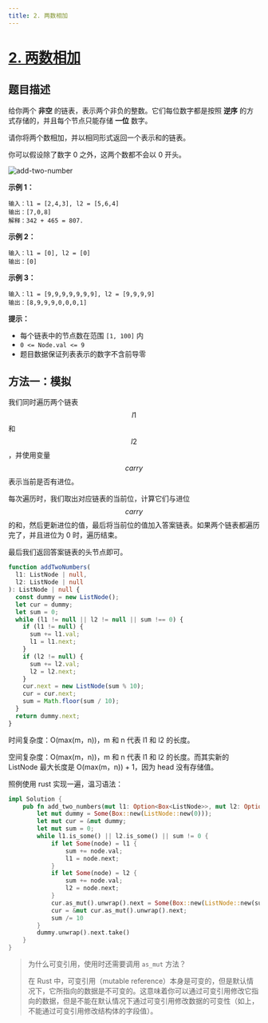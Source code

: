 ```yaml
---
title: 2. 两数相加
---
```

# [2. 两数相加](https://leetcode.cn/problems/add-two-numbers)

## 题目描述

给你两个 **非空** 的链表，表示两个非负的整数。它们每位数字都是按照 **逆序** 的方式存储的，并且每个节点只能存储 **一位** 数字。

请你将两个数相加，并以相同形式返回一个表示和的链表。

你可以假设除了数字 0 之外，这两个数都不会以 0 开头。

![add-two-number](add-two-number.jpg)

**示例 1：**

```
输入：l1 = [2,4,3], l2 = [5,6,4]
输出：[7,0,8]
解释：342 + 465 = 807.
```

**示例 2：**

```
输入：l1 = [0], l2 = [0]
输出：[0]
```

**示例 3：**

```
输入：l1 = [9,9,9,9,9,9,9], l2 = [9,9,9,9]
输出：[8,9,9,9,0,0,0,1]
```

**提示：**

- 每个链表中的节点数在范围 `[1, 100]` 内
- `0 <= Node.val <= 9`
- 题目数据保证列表表示的数字不含前导零

## 方法一：模拟

我们同时遍历两个链表 $$l1$$ 和 $$l2$$，并使用变量 $$carry$$ 表示当前是否有进位。

每次遍历时，我们取出对应链表的当前位，计算它们与进位 $$carry$$ 的和，然后更新进位的值，最后将当前位的值加入答案链表。如果两个链表都遍历完了，并且进位为 0 时，遍历结束。

最后我们返回答案链表的头节点即可。

```typescript
function addTwoNumbers(
  l1: ListNode | null,
  l2: ListNode | null
): ListNode | null {
  const dummy = new ListNode();
  let cur = dummy;
  let sum = 0;
  while (l1 != null || l2 != null || sum !== 0) {
    if (l1 != null) {
      sum += l1.val;
      l1 = l1.next;
    }
    if (l2 != null) {
      sum += l2.val;
      l2 = l2.next;
    }
    cur.next = new ListNode(sum % 10);
    cur = cur.next;
    sum = Math.floor(sum / 10);
  }
  return dummy.next;
}
```

时间复杂度：O(max(m，n))，m 和 n 代表 l1 和 l2 的长度。

空间复杂度：O(max(m，n))，m 和 n 代表 l1 和 l2 的长度。而其实新的 ListNode 最大长度是 O(max(m，n)) + 1，因为 head 没有存储值。

照例使用 rust 实现一遍，温习语法：

```rust
impl Solution {
    pub fn add_two_numbers(mut l1: Option<Box<ListNode>>, mut l2: Option<Box<ListNode>>) -> Option<Box<ListNode>> {
        let mut dummy = Some(Box::new(ListNode::new(0)));
        let mut cur = &mut dummy;
        let mut sum = 0;
        while l1.is_some() || l2.is_some() || sum != 0 {
            if let Some(node) = l1 {
                sum += node.val;
                l1 = node.next;
            }
            if let Some(node) = l2 {
                sum += node.val;
                l2 = node.next;
            }
            cur.as_mut().unwrap().next = Some(Box::new(ListNode::new(sum % 10)));
            cur = &mut cur.as_mut().unwrap().next;
            sum /= 10
        }
        dummy.unwrap().next.take()
    }
}
```

> 为什么可变引用，使用时还需要调用 `as_mut` 方法？
>
> 在 Rust 中，可变引用（mutable reference）本身是可变的，但是默认情况下，它所指向的数据是不可变的。这意味着你可以通过可变引用修改它指向的数据，但是不能在默认情况下通过可变引用修改数据的可变性（如上，不能通过可变引用修改结构体的字段值）。
